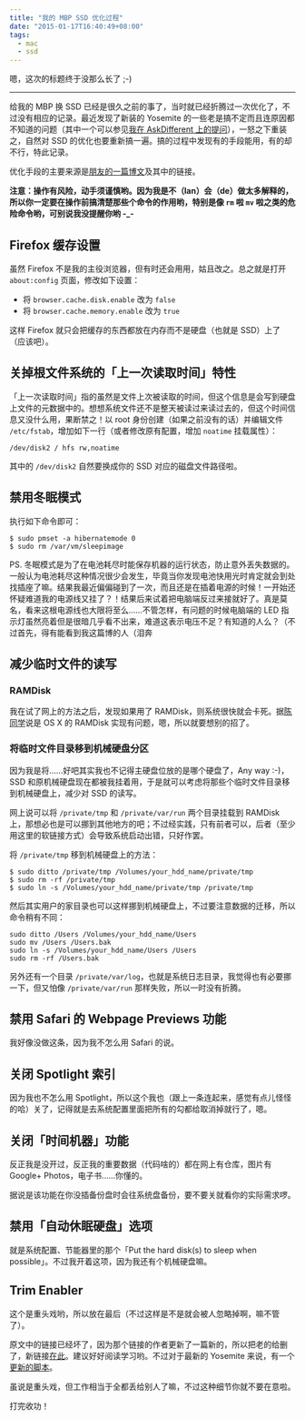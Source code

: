 ```yaml
---
title: "我的 MBP SSD 优化过程"
date: "2015-01-17T16:40:49+08:00"
tags:
  - mac
  - ssd
---
```


嗯，这次的标题终于没那么长了 ;-)

-----

给我的 MBP 换 SSD 已经是很久之前的事了，当时就已经折腾过一次优化了，不过没有相应的记录。最近发现了新装的 Yosemite 的一些老是搞不定而且连原因都不知道的问题（其中一个可以参见[我在 AskDifferent 上的提问](http://apple.stackexchange.com/questions/163500/when-i-want-to-install-teamviewer-10-why-cant-i-select-my-system-disk-as-the-d "AskDifferent: When I want to install TeamViewer 10, why can't I select my system disk as the distination?")），一怒之下重装之，自然对 SSD 的优化也要重新搞一遍。搞的过程中发现有的手段能用，有的却不行，特此记录。

优化手段的主要来源是[朋友的一篇博文](http://chenyufei.info/blog/2011-09-06/13-%E5%AF%B8-macbook-pro-%E6%8B%86%E5%85%89%E9%A9%B1%E6%9B%B4%E6%8D%A2-ssd/ "13 寸 Macbook Pro 拆光驱更换 SSD")及其中的链接。

**注意：操作有风险，动手须谨慎哟。因为我是不（lan）会（de）做太多解释的，所以你一定要在操作前搞清楚那些个命令的作用哟，特别是像 `rm` 啦 `mv` 啦之类的危险命令哟，可别说我没提醒你哟 -\_-**

<!--more-->

## Firefox 缓存设置

虽然 Firefox 不是我的主役浏览器，但有时还会用用，姑且改之。总之就是打开 `about:config` 页面，修改如下设置：

* 将 `browser.cache.disk.enable` 改为 `false`
* 将 `browser.cache.memory.enable` 改为 `true`

这样 Firefox 就只会把缓存的东西都放在内存而不是硬盘（也就是 SSD）上了（应该吧）。

## 关掉根文件系统的「上一次读取时间」特性

「上一次读取时间」指的虽然是文件上次被读取的时间，但这个信息是会写到硬盘上文件的元数据中的。想想系统文件还不是整天被读过来读过去的，但这个时间信息又没什么用，果断禁之！以 root 身份创建（如果之前没有的话）并编辑文件 `/etc/fstab`，增加如下一行（或者修改原有配置，增加 `noatime` 挂载属性）：

``` plain
/dev/disk2 / hfs rw,noatime
```

其中的 `/dev/disk2` 自然要换成你的 SSD 对应的磁盘文件路径啦。

## 禁用冬眠模式

执行如下命令即可：

``` plain
$ sudo pmset -a hibernatemode 0
$ sudo rm /var/vm/sleepimage
```

PS. 冬眠模式是为了在电池耗尽时能保存机器的运行状态，防止意外丢失数据的。一般认为电池耗尽这种情况很少会发生，毕竟当你发现电池快用光时肯定就会到处找插座了嘛。结果我最近偏偏碰到了一次，而且还是在插着电源的时候！一开始还怀疑难道我的电源线又挂了？！结果后来试着把电脑端反过来接就好了。真是莫名，看来这根电源线也大限将至么……不管怎样，有问题的时候电脑端的 LED 指示灯虽然亮着但是很暗几乎看不出来，难道这表示电压不足？有知道的人么？（不过首先，得有能看到我这篇博的人（泪奔

## 减少临时文件的读写

### RAMDisk

我在试了网上的方法之后，发现如果用了 RAMDisk，则系统很快就会卡死。据[陈同学](https://twitter.com/cyfdecyf)说是 OS X 的 RAMDisk 实现有问题，嗯，所以就要想别的招了。

### 将临时文件目录移到机械硬盘分区

因为我是将……好吧其实我也不记得主硬盘位放的是哪个硬盘了，Any way :-)，SSD 和原机械硬盘现在都被我挂着用，于是就可以考虑将那些个临时文件目录移到机械硬盘上，减少对 SSD 的读写。

网上说可以将 `/private/tmp` 和 `/private/var/run` 两个目录挂载到 RAMDisk 上，那想必也是可以挪到其他地方的吧；不过经实践，只有前者可以，后者（至少用这里的软链接方式）会导致系统启动出错，只好作罢。

将 `/private/tmp` 移到机械硬盘上的方法：

``` plain
$ sudo ditto /private/tmp /Volumes/your_hdd_name/private/tmp
$ sudo rm -rf /private/tmp
$ sudo ln -s /Volumes/your_hdd_name/private/tmp /private/tmp
```

然后其实用户的家目录也可以这样挪到机械硬盘上，不过要注意数据的迁移，所以命令稍有不同：

``` plain
sudo ditto /Users /Volumes/your_hdd_name/Users
sudo mv /Users /Users.bak
sudo ln -s /Volumes/your_hdd_name/Users /Users
sudo rm -rf /Users.bak
```

另外还有一个目录 `/private/var/log`，也就是系统日志目录，我觉得也有必要挪一下，但又怕像 `/private/var/run` 那样失败，所以一时没有折腾。

## 禁用 Safari 的 Webpage Previews 功能

我好像没做这条，因为我不怎么用 Safari 的说。

## 关闭 Spotlight 索引

因为我也不怎么用 Spotlight，所以这个我也（跟上一条连起来，感觉有点儿怪怪的哈）关了，记得就是去系统配置里面把所有的勾都给取消掉就行了，嗯。

## 关闭「时间机器」功能

反正我是没开过，反正我的重要数据（代码啥的）都在网上有仓库，图片有 Google+ Photos，电子书……你懂的。

据说是该功能在你没插备份盘时会往系统盘备份，要不要关就看你的实际需求啰。

## 禁用「自动休眠硬盘」选项

就是系统配置、节能器里的那个「Put the hard disk(s) to sleep when possible」。不过我开着这项，因为我还有个机械硬盘嘛。

## Trim Enabler

这个是重头戏哟，所以放在最后（不过这样是不是就会被人忽略掉啊，嘛不管了）。

原文中的链接已经坏了，因为那个链接的作者更新了一篇新的，所以把老的给删了，新链接[在此](https://digitaldj.net/blog/2011/11/17/trim-enabler-for-os-x-lion-mountain-lion-mavericks/ "TRIM Enabler for OS X Lion, Mountain Lion, Mavericks")。建议好好阅读学习哟。不过对于最新的 Yosemite 来说，有一个[更新的脚本](https://gist.github.com/return1/4058659)。

虽说是重头戏，但工作相当于全都丢给别人了嘛，不过这种细节你就不要在意啦。

打完收功！
